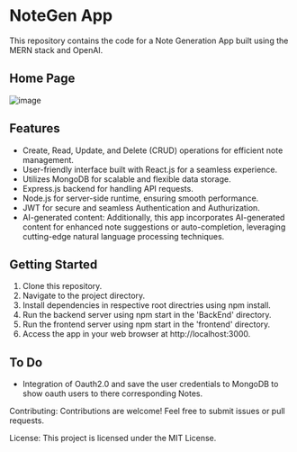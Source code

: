 # NoteGen App
This repository contains the code for a Note Generation App built using the MERN stack and OpenAI.

## Home Page
![image](https://github.com/prakhar-singh09/NoteGen/blob/main/frontend/src/components/assets/FeatureImg.png)

## Features

* Create, Read, Update, and Delete (CRUD) operations for efficient note management.
* User-friendly interface built with React.js for a seamless experience.
* Utilizes MongoDB for scalable and flexible data storage.
* Express.js backend for handling API requests.
* Node.js for server-side runtime, ensuring smooth performance.
* JWT for secure and seamless Authentication and Authurization.
* AI-generated content: Additionally, this app incorporates AI-generated content for enhanced note suggestions or auto-completion, leveraging cutting-edge natural language processing techniques.

## Getting Started

1. Clone this repository.
2. Navigate to the project directory.
3. Install dependencies in respective root directries using npm install.
4. Run the backend server using npm start in the 'BackEnd' directory.
5. Run the frontend server using npm start in the 'frontend' directory.
6. Access the app in your web browser at http://localhost:3000.

## To Do
* Integration of Oauth2.0 and save the user credentials to MongoDB to show oauth users to there corresponding Notes.

Contributing:
Contributions are welcome! Feel free to submit issues or pull requests.

License:
This project is licensed under the MIT License.

